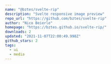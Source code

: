 ```yaml
---
name: "@bztes/svelte-rip"
description: "Svelte responsive image preview"
repo_url: "https://github.com/bztes/svelte-rip"
author: "Nico Beierle"
homepage: "https://bztes.github.io/svelte-rip/"
downloads: 2
updated: "2021-11-07T22:00:49.998Z"
github_stars: 2
tags: 
  - ui
  - media
---
```

